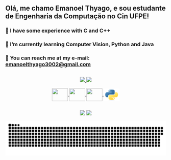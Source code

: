 ## Olá, me chamo Emanoel Thyago, e sou estudante de Engenharia da Computação no Cin UFPE!
### 📓 I have some experience with C and C++
### 🌱 I’m currently learning Computer Vision, Python and Java
### 📧 You can reach me at my e-mail: emanoelthyago3002@gmail.com

  ##

<div align="center">
  <a href="https://github.com/Thyago23">
  <img height="180em" src="https://github-readme-stats.vercel.app/api?username=Thyago23&show_icons=true&theme=dark&include_all_commits=true&count_private=true"/>
  <img height="180em" src="https://github-readme-stats.vercel.app/api/top-langs/?username=Thyago23&layout=compact&langs_count=7&theme=dark"/>
</div>
  
  <div align="center" style="display: inline_block"><br>
  <img align="center" height="40" width="50" src="https://cdn.jsdelivr.net/gh/devicons/devicon/icons/c/c-original.svg" />
  <img align="center" height="40" width="50" src="https://cdn.jsdelivr.net/gh/devicons/devicon/icons/cplusplus/cplusplus-original.svg" />
  <img align="center" height="40" width="50" src="https://cdn.jsdelivr.net/gh/devicons/devicon/icons/java/java-original.svg" />
  <img align="center" height="40" width="50" src="https://raw.githubusercontent.com/devicons/devicon/master/icons/python/python-original.svg">
</div>
  
  
  ##
    
<div align="center" > 
  <a href="https://www.instagram.com/thyagosantos.s/?theme=dark" target="_blank"><img src="https://img.shields.io/badge/-Instagram-%23E4405F?style=for-the-badge&logo=instagram&logoColor=white" target="_blank"></a>
  <a href="https://www.linkedin.com/in/thyago-santos-533410205/" target="_blank"><img src="https://img.shields.io/badge/-LinkedIn-%230077B5?style=for-the-badge&logo=linkedin&logoColor=white" target="_blank"></a> 
 
  ![Snake animation](https://github.com/Thyago23/Thyago23/blob/output/github-contribution-grid-snake.svg)
 
</div>
